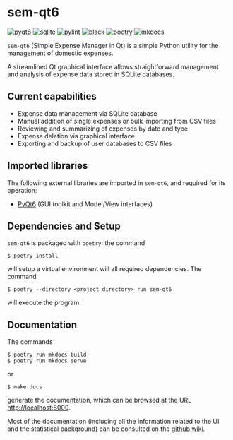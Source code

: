 # sem-qt6

[![pyqt6](https://img.shields.io/badge/PyQt6-FF0000)](https://pypi.org/project/PyQt6/)
[![sqlite](https://img.shields.io/badge/SQLite-FF0000)](https://www.sqlite.org/index.html)
[![pylint](https://img.shields.io/badge/linting-pylint-blue)](https://github.com/pylint-dev/pylint)
[![black](https://img.shields.io/badge/code%20style-black-black)](https://github.com/psf/black)
[![poetry](https://img.shields.io/badge/build-poetry-blue)](https://github.com/python-poetry/poetry)
[![mkdocs](https://img.shields.io/badge/documentation-mkdocs-blue)](https://github.com/mkdocs/mkdocs)




`sem-qt6` (Simple Expense Manager in Qt) is a simple
Python utility for the management of domestic expenses.

A streamlined Qt graphical interface allows
straightforward management and analysis of expense data
stored in SQLite databases.




## Current capabilities

- Expense data management via SQLite database
- Manual addition of single expenses or bulk importing
  from CSV files
- Reviewing and summarizing of expenses by date and type
- Expense deletion via graphical interface
- Exporting and backup of user databases to CSV files




## Imported libraries

The following external libraries are imported in
`sem-qt6`, and required for its operation:

- [PyQt6](https://www.riverbankcomputing.com/software/pyqt/)
  (GUI toolkit and Model/View interfaces)




## Dependencies and Setup

`sem-qt6` is packaged with `poetry`: the command

```
$ poetry install
```

will setup a virtual environment will all required
dependencies. The command

```
$ poetry --directory <project directory> run sem-qt6
```

will execute the program.




## Documentation

The commands

```
$ poetry run mkdocs build
$ poetry run mkdocs serve
```

or

```
$ make docs
```

generate the documentation, which can be browsed at the
URL [http://localhost:8000](http://localhost:8000).

Most of the documentation (including all the information
related to the UI and the statistical background) can be
consulted on the [github
wiki](https://github.com/aangelone2/sem-qt6/wiki).
